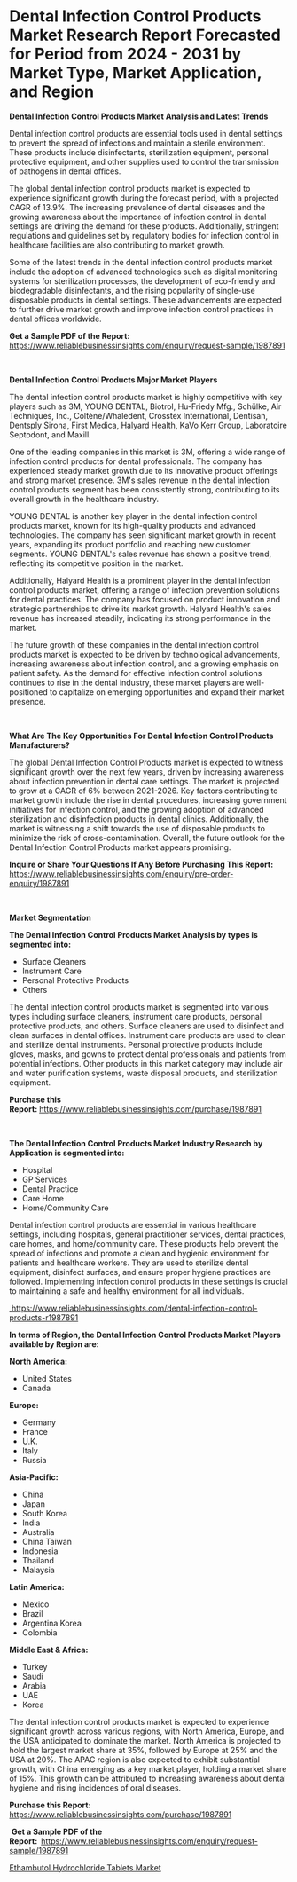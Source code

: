 <p><h1>Dental Infection Control Products Market Research Report Forecasted for Period from 2024 -  2031 by Market Type, Market Application, and Region</h1></p><p><strong>Dental Infection Control Products Market Analysis and Latest Trends</strong></p>
<p><p>Dental infection control products are essential tools used in dental settings to prevent the spread of infections and maintain a sterile environment. These products include disinfectants, sterilization equipment, personal protective equipment, and other supplies used to control the transmission of pathogens in dental offices.</p><p>The global dental infection control products market is expected to experience significant growth during the forecast period, with a projected CAGR of 13.9%. The increasing prevalence of dental diseases and the growing awareness about the importance of infection control in dental settings are driving the demand for these products. Additionally, stringent regulations and guidelines set by regulatory bodies for infection control in healthcare facilities are also contributing to market growth.</p><p>Some of the latest trends in the dental infection control products market include the adoption of advanced technologies such as digital monitoring systems for sterilization processes, the development of eco-friendly and biodegradable disinfectants, and the rising popularity of single-use disposable products in dental settings. These advancements are expected to further drive market growth and improve infection control practices in dental offices worldwide.</p></p>
<p><strong>Get a Sample PDF of the Report:&nbsp;</strong> <a href="https://www.reliablebusinessinsights.com/enquiry/request-sample/1987891">https://www.reliablebusinessinsights.com/enquiry/request-sample/1987891</a></p>
<p>&nbsp;</p>
<p><strong>Dental Infection Control Products Major Market Players</strong></p>
<p><p>The dental infection control products market is highly competitive with key players such as 3M, YOUNG DENTAL, Biotrol, Hu-Friedy Mfg., Schülke, Air Techniques, Inc., Coltène/Whaledent, Crosstex International, Dentisan, Dentsply Sirona, First Medica, Halyard Health, KaVo Kerr Group, Laboratoire Septodont, and Maxill.</p><p>One of the leading companies in this market is 3M, offering a wide range of infection control products for dental professionals. The company has experienced steady market growth due to its innovative product offerings and strong market presence. 3M's sales revenue in the dental infection control products segment has been consistently strong, contributing to its overall growth in the healthcare industry.</p><p>YOUNG DENTAL is another key player in the dental infection control products market, known for its high-quality products and advanced technologies. The company has seen significant market growth in recent years, expanding its product portfolio and reaching new customer segments. YOUNG DENTAL's sales revenue has shown a positive trend, reflecting its competitive position in the market.</p><p>Additionally, Halyard Health is a prominent player in the dental infection control products market, offering a range of infection prevention solutions for dental practices. The company has focused on product innovation and strategic partnerships to drive its market growth. Halyard Health's sales revenue has increased steadily, indicating its strong performance in the market.</p><p>The future growth of these companies in the dental infection control products market is expected to be driven by technological advancements, increasing awareness about infection control, and a growing emphasis on patient safety. As the demand for effective infection control solutions continues to rise in the dental industry, these market players are well-positioned to capitalize on emerging opportunities and expand their market presence.</p></p>
<p>&nbsp;</p>
<p><strong>What Are The Key Opportunities For Dental Infection Control Products Manufacturers?</strong></p>
<p><p>The global Dental Infection Control Products market is expected to witness significant growth over the next few years, driven by increasing awareness about infection prevention in dental care settings. The market is projected to grow at a CAGR of 6% between 2021-2026. Key factors contributing to market growth include the rise in dental procedures, increasing government initiatives for infection control, and the growing adoption of advanced sterilization and disinfection products in dental clinics. Additionally, the market is witnessing a shift towards the use of disposable products to minimize the risk of cross-contamination. Overall, the future outlook for the Dental Infection Control Products market appears promising.</p></p>
<p><strong>Inquire or Share Your Questions If Any Before Purchasing This Report:</strong> <a href="https://www.reliablebusinessinsights.com/enquiry/pre-order-enquiry/1987891">https://www.reliablebusinessinsights.com/enquiry/pre-order-enquiry/1987891</a></p>
<p>&nbsp;</p>
<p><strong>Market Segmentation</strong></p>
<p><strong>The Dental Infection Control Products Market Analysis by types is segmented into:</strong></p>
<p><ul><li>Surface Cleaners</li><li>Instrument Care</li><li>Personal Protective Products</li><li>Others</li></ul></p>
<p><p>The dental infection control products market is segmented into various types including surface cleaners, instrument care products, personal protective products, and others. Surface cleaners are used to disinfect and clean surfaces in dental offices. Instrument care products are used to clean and sterilize dental instruments. Personal protective products include gloves, masks, and gowns to protect dental professionals and patients from potential infections. Other products in this market category may include air and water purification systems, waste disposal products, and sterilization equipment.</p></p>
<p><strong>Purchase this Report:&nbsp;</strong><a href="https://www.reliablebusinessinsights.com/purchase/1987891">https://www.reliablebusinessinsights.com/purchase/1987891</a></p>
<p>&nbsp;</p>
<p><strong>The Dental Infection Control Products Market Industry Research by Application is segmented into:</strong></p>
<p><ul><li>Hospital</li><li>GP Services</li><li>Dental Practice</li><li>Care Home</li><li>Home/Community Care</li></ul></p>
<p><p>Dental infection control products are essential in various healthcare settings, including hospitals, general practitioner services, dental practices, care homes, and home/community care. These products help prevent the spread of infections and promote a clean and hygienic environment for patients and healthcare workers. They are used to sterilize dental equipment, disinfect surfaces, and ensure proper hygiene practices are followed. Implementing infection control products in these settings is crucial to maintaining a safe and healthy environment for all individuals.</p></p>
<p><a href="https://www.reliablebusinessinsights.com/dental-infection-control-products-r1987891">&nbsp;https://www.reliablebusinessinsights.com/dental-infection-control-products-r1987891</a></p>
<p><strong>In terms of Region, the Dental Infection Control Products Market Players available by Region are:</strong></p>
<p>
    <p> <strong> North America: </strong>
        <ul>
            <li>United States</li>
            <li>Canada</li>
        </ul>
        </p> 
    <p> <strong> Europe: </strong>
        <ul>
            <li>Germany</li>
            <li>France</li>
            <li>U.K.</li>
            <li>Italy</li>
            <li>Russia</li>
        </ul>
        </p> 
    <p> <strong> Asia-Pacific: </strong>
        <ul>
            <li>China</li>
            <li>Japan</li>
            <li>South Korea</li>
            <li>India</li>
            <li>Australia</li>
            <li>China Taiwan</li>
            <li>Indonesia</li>
            <li>Thailand</li>
            <li>Malaysia</li>
        </ul>
        </p> 
    <p> <strong> Latin America: </strong>
        <ul>
            <li>Mexico</li>
            <li>Brazil</li>
            <li>Argentina Korea</li>
            <li>Colombia</li>
        </ul>
        </p> 
    <p> <strong> Middle East & Africa: </strong>
        <ul>
            <li>Turkey</li>
            <li>Saudi</li>
            <li>Arabia</li>
            <li>UAE</li>
            <li>Korea</li>
        </ul>
    </p>
    </p>
<p><p>The dental infection control products market is expected to experience significant growth across various regions, with North America, Europe, and the USA anticipated to dominate the market. North America is projected to hold the largest market share at 35%, followed by Europe at 25% and the USA at 20%. The APAC region is also expected to exhibit substantial growth, with China emerging as a key market player, holding a market share of 15%. This growth can be attributed to increasing awareness about dental hygiene and rising incidences of oral diseases.</p></p>
<p><strong>Purchase this Report: </strong><a href="https://www.reliablebusinessinsights.com/purchase/1987891">https://www.reliablebusinessinsights.com/purchase/1987891</a></p>
<p>&nbsp;<strong>Get a Sample PDF of the Report:&nbsp;&nbsp;</strong><a href="https://www.reliablebusinessinsights.com/enquiry/request-sample/1987891">https://www.reliablebusinessinsights.com/enquiry/request-sample/1987891</a></p>
<p><strong></strong></p>
<p><p><a href="https://github.com/nusratjahan12006/Market-Research-Report-List-2/blob/main/ethambutol-hydrochloride-tablets-market.md">Ethambutol Hydrochloride Tablets Market</a></p></p>